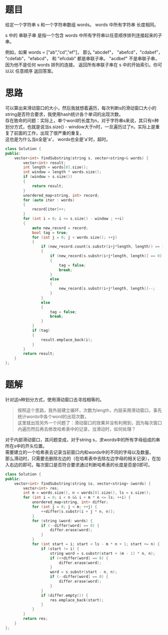 # 题目
给定一个字符串 s 和一个字符串数组 words。 words 中所有字符串 长度相同。

 s 中的 串联子串 是指一个包含  words 中所有字符串以任意顺序排列连接起来的子串。

例如，如果 words = ["ab","cd","ef"]， 那么 "abcdef"， "abefcd"，"cdabef"， "cdefab"，"efabcd"， 和 "efcdab" 都是串联子串。 "acdbef" 不是串联子串，因为他不是任何 words 排列的连接。
返回所有串联子串在 s 中的开始索引。你可以以 任意顺序 返回答案。


# 思路
可以算出来滑动窗口的大小，然后我就想着遍历，每次判断s的滑动窗口大小的string是否符合要求，我使用hash统计各个单词的出现次数。    
存在致命的问题：实际上，单个word的长度为n，对于字符串s来说，其只有n种划分方式，也就是说当s.size() - window大于n时，一旦遍历过了n，实际上是重复了前面的工作，出现了很严重的重复。    
这也是为什么当s全是'a'， words也全是'a'时，超时。
```c++
class Solution {
public:
    vector<int> findSubstring(string s, vector<string>& words) {
        vector<int> result;
        int length = words[0].size();
        int window = length * words.size();
        if (window > s.size())
        {
            return result;
        }
        unordered_map<string, int> record;
        for (auto iter : words)
        {
            record[iter]++;
        }
        for (int i = 0; i <= s.size() - window ; ++i)
        {
            auto new_record = record;
            bool tag = true;
            for (int j = 0; j < words.size(); ++j)
            {
                if (new_record.count(s.substr(i+j*length, length)) == 1)
                {
                    if (new_record[s.substr(i+j*length, length)] == 0)
                    {
                        tag = false;
                        break;
                    }
                    else
                    {
                        new_record[s.substr(i+j*length, length)]--;
                    }
                }
                else
                {
                    tag = false;
                    break;
                }
            }
            if (tag)
            {
                result.emplace_back(i);
            }
        }
        return result;
    }
};
```

# 题解
针对这n种划分方式，使用滑动窗口去寻找相等的。


> 按照这个思路，我外层建立循环，次数为length，内层采用滑动窗口，事先统计words中各个word的出现次数，     
这里就出现另外一个问题了：滑动窗口的效果并没有利用到，因为每次窗口内遍历然后再去修改哈希表中的记录，当滑动时，如何处理？

对于内部滑动窗口，其问题变成，对于string s，求words中的所有字母组成的串所在s中的开头位置。   
需要建立的一个哈希表去记录当前窗口内和words中的不同的字母以及数量。   
那么滑动时，只需要去删除左边的（在哈希表中去除左边字母的相关记录），在加入右边的即可。每次窗口是否符合要求通过判断哈希表的长度是否是0即可。
```c++
class Solution {
public:
    vector<int> findSubstring(string &s, vector<string> &words) {
        vector<int> res;
        int m = words.size(), n = words[0].size(), ls = s.size();
        for (int i = 0; i < n && i + m * n <= ls; ++i) {
            unordered_map<string, int> differ;
            for (int j = 0; j < m; ++j) {
                ++differ[s.substr(i + j * n, n)];
            }
            for (string &word: words) {
                if (--differ[word] == 0) {
                    differ.erase(word);
                }
            }
            for (int start = i; start < ls - m * n + 1; start += n) {
                if (start != i) {
                    string word = s.substr(start + (m - 1) * n, n);
                    if (++differ[word] == 0) {
                        differ.erase(word);
                    }
                    word = s.substr(start - n, n);
                    if (--differ[word] == 0) {
                        differ.erase(word);
                    }
                }
                if (differ.empty()) {
                    res.emplace_back(start);
                }
            }
        }
        return res;
    }
};
```
